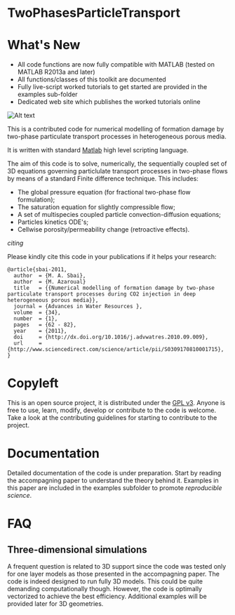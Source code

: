 # TwoPhasesParticleTransport

# What's New
* All code functions are now fully compatible with MATLAB (tested on MATLAB R2013a and later) 
* All functions/classes of this toolkit are documented 
* Fully live-script worked tutorials to get started are provided in the examples sub-folder 
* Dedicated web site which publishes the worked tutorials online


![Alt text](pictures/spe36_results_1m.jpg?raw=true "")

This is a contributed code for numerical modelling of formation damage by two-phase particulate transport processes in heterogeneous porous media. 

It is written with standard [Matlab](http://www.mathworks.com/products/matlab/) high level scripting language. 

The aim of this code is to solve, numerically, the sequentially coupled set of 3D equations governing particlulate transport processes in two-phase flows by means of a standard Finite difference technique. This includes:

* The global pressure equation (for fractional two-phase flow formulation); 
* The saturation equation for slightly compressible flow; 
* A set of multispecies coupled particle convection-diffusion equations; 
* Particles kinetics ODE's;
* Cellwise porosity/permeability change (retroactive effects). 

*citing* 

Please kindly cite this code in your publications if it helps your research:


```
@article{sbai-2011,
  author  = {M. A. Sbai},
  author  = {M. Azaroual}
  title   = {{Numerical modelling of formation damage by two-phase particulate transport processes during CO2 injection in deep heterogeneous porous media}},
  journal = {Advances in Water Resources },
  volume  = {34},
  number  = {1},
  pages   = {62 - 82},
  year    = {2011},
  doi     = {http://dx.doi.org/10.1016/j.advwatres.2010.09.009},
  url     = {http://www.sciencedirect.com/science/article/pii/S0309170810001715},
}
```

# Copyleft 
This is an open source project, it is distributed under the [GPL v3](https://www.gnu.org/licenses/gpl-3.0.html). Anyone is free to use, learn, modify, develop or contribute to the code is welcome. Take a look at the contributing guidelines for starting to contribute to the project.

# Documentation 
Detailed documentation of the code is under preparation. Start by reading the accompagning paper to understand the theory behind it. Examples in this paper are included in the examples subfolder to promote *reproducible science*. 

# FAQ 

## Three-dimensional simulations 

A frequent question is related to 3D support since the code was tested only for one layer models as those presented in the accompagning paper. The code is indeed designed to run fully 3D models. This could be quite demanding computationally though. However, the code is optimally vectorized to achieve the best efficiency. Additional examples will be provided later for 3D geometries.  
